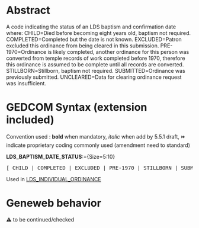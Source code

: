 ﻿# Abstract
A code indicating the status of an LDS baptism and confirmation date where:
CHILD=Died before becoming eight years old, baptism not required.
COMPLETED=Completed but the date is not known.
EXCLUDED=Patron excluded this ordinance from being cleared in this submission.
PRE-1970=Ordinance is likely completed, another ordinance for this person was converted
from temple records of work completed before 1970, therefore this ordinance is
assumed to be complete until all records are converted.
STILLBORN=Stillborn, baptism not required.
SUBMITTED=Ordinance was previously submitted.
UNCLEARED=Data for clearing ordinance request was insufficient.


# GEDCOM Syntax (extension included)
Convention used : **bold** when mandatory, _italic_ when add by 5.5.1 draft, &#x23E9; indicate proprietary coding commonly used (amendment need to standard)<br />

**LDS_BAPTISM_DATE_STATUS**:={Size=5:10}
<pre>
[ CHILD | COMPLETED | EXCLUDED | PRE-1970 | STILLBORN | SUBMITTED | UNCLEARED ]
</pre>
Used in <a href=Ged.LDS_INDIVIDUAL_ORDINANCE.md>LDS_INDIVIDUAL_ORDINANCE</a><br />

# Geneweb behavior


:warning: to be continued/checked

